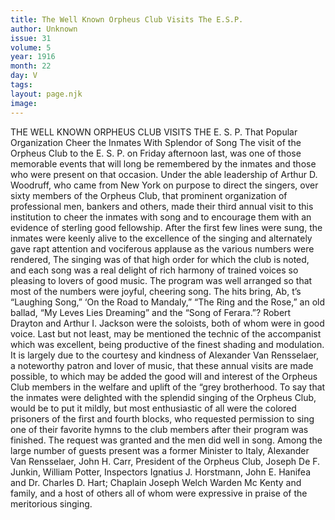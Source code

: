 ```yaml
---
title: The Well Known Orpheus Club Visits The E.S.P.
author: Unknown
issue: 31
volume: 5
year: 1916
month: 22
day: V
tags:
layout: page.njk
image:
---
```

THE WELL KNOWN ORPHEUS CLUB VISITS THE E. S. P.    That Popular Organization Cheer the Inmates With Splendor of Song       The visit of the Orpheus Club to the E. S. P. on Friday afternoon last, was one of those memorable events that will long be remembered by the inmates and those who were present on that occasion. Under the able leadership of Arthur D. Woodruff, who came from New York on purpose to direct the singers, over sixty members of the Orpheus Club, that prominent organization of professional men, bankers and others, made their third annual visit to this institution to cheer the inmates with song and to encourage them with an evidence of sterling good fellowship.       After the first few lines were sung, the inmates were keenly alive to the excellence of the singing and alternately gave rapt attention and vociferous applause as the various numbers were rendered, The singing was of that high order for which the club is noted, and each song was a real delight of rich harmony of trained voices so pleasing to lovers of good music.       The program was well arranged so that most of the numbers were joyful, cheering song. The hits bring, Ab, t’s “Laughing Song,” ‘On the Road to Mandaly,” “The Ring and the Rose,” an old ballad, “My Leves Lies Dreaming” and the “Song of Ferara.”? Robert Drayton and Arthur I. Jackson were the soloists, both of whom were in good voice. Last but not least, may be mentioned the technic of the accompanist which was excellent, being productive of the finest shading and modulation.       It is largely due to the courtesy and kindness of Alexander Van Rensselaer, a noteworthy patron and lover of music, that these annual visits are made possible, to which may be added the good will and interest of the Orpheus Club members in the welfare and uplift of the “grey brotherhood.       To say that the inmates were delighted with the splendid singing of the Orpheus Club, would be to put it mildly, but most enthusiastic of all were the colored prisoners of the first and fourth blocks, who requested permission to sing one of their favorite hymns to the club members after their program was finished. The request was granted and the men did well in song.       Among the large number of guests present was a former Minister to Italy, Alexander Van Rensselaer, John H. Carr, President of the Orpheus Club, Joseph De F. Junkin, William Potter, Inspectors Ignatius J. Horstmann, John E. Hanifea and Dr. Charles D. Hart; Chaplain Joseph Welch Warden Mc Kenty and family, and a host of others all of whom were expressive in praise of the meritorious singing.    
